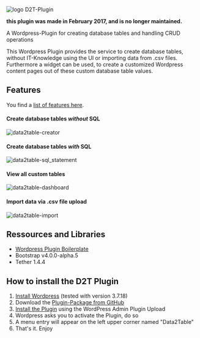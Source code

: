 ![logo D2T-Plugin](https://github.com/anjakammer/data2table/blob/master/d2t_logo.png)

**this plugin was made in February 2017, and is no longer maintained.**

A Wordpress-Plugin for creating database tables and handling CRUD operations

This Wordpress Plugin provides the service to create database tables,
without IT-Knowledge using the UI or importing data from .csv files.
Furthermore a widget can be used, to create a customized
Wordpress content pages out of these custom database table values.

## Features
You find a [list of features here](https://github.com/anjakammer/data2table/labels/Feature).

#### Create database tables _without_ SQL
![data2table-creator](https://github.com/anjakammer/data2table/blob/master/data2table-creator.png)
#### Create database tables _with_ SQL
![data2table-sql_statement](https://github.com/anjakammer/data2table/blob/master/data2table-sql_statement.png)
#### View all custom tables
![data2table-dashboard](https://github.com/anjakammer/data2table/blob/master/data2table-dashboard.png)
#### Import data via .csv file upload
![data2table-import](https://github.com/anjakammer/data2table/blob/master/data2table-import.png)

## Ressources and Libraries
- [Wordpress Plugin Boilerplate](http://wppb.io/)
- Bootstrap v4.0.0-alpha.5
- Tether 1.4.4

## How to install the D2T Plugin
1. [Install Wordpress](https://premium.wpmudev.org/blog/setting-up-xampp) (tested with version 3.7.18)
2. Download the [Plugin-Package from GitHub](https://github.com/anjakammer/data2table/blob/master/d2t.zip)
3. [Install the Plugin](http://www.wpbeginner.com/beginners-guide/step-by-step-guide-to-install-a-wordpress-plugin-for-beginners/) using the WordPress Admin Plugin Upload
4. Wordpress asks you to activate the Plugin, do so
5. A menu entry will appear on the left upper corner named "Data2Table"
8. That's it. Enjoy
